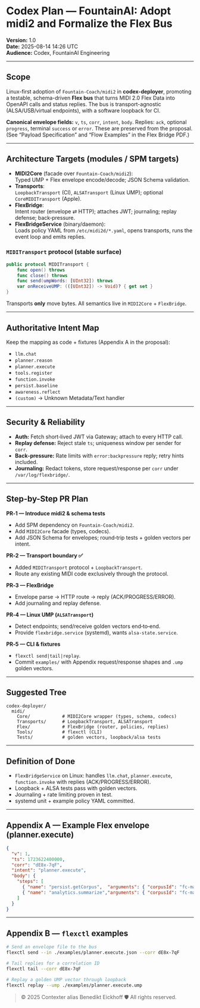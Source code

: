 # Codex Plan — FountainAI: Adopt midi2 and Formalize the Flex Bus

**Version:** 1.0  
**Date:** 2025-08-14 14:26 UTC  
**Audience:** Codex, FountainAI Engineering

---

## Scope

Linux-first adoption of `Fountain-Coach/midi2` in **codex-deployer**, promoting a testable, schema-driven **Flex bus** that turns MIDI 2.0 Flex Data into OpenAPI calls and status replies. The bus is transport-agnostic (ALSA/USB/virtual endpoints), with a software loopback for CI.

**Canonical envelope fields:** `v`, `ts`, `corr`, `intent`, `body`. Replies: `ack`, optional `progress`, terminal `success` or `error`. These are preserved from the proposal.  
(See “Payload Specification” and “Flow Examples” in the Flex Bridge PDF.)

---

## Architecture Targets (modules / SPM targets)

- **MIDI2Core** (facade over `Fountain-Coach/midi2`):  
  Typed UMP + Flex envelope encode/decode; JSON Schema validation.
- **Transports**:  
  `LoopbackTransport` (CI), `ALSATransport` (Linux UMP); optional `CoreMIDITransport` (Apple).
- **FlexBridge**:  
  Intent router (envelope ⇄ HTTP); attaches JWT; journaling; replay defense; back‑pressure.
- **FlexBridgeService** (binary/daemon):  
  Loads policy YAML from `/etc/midi2d/*.yaml`, opens transports, runs the event loop and emits replies.

### `MIDITransport` protocol (stable surface)

```swift
public protocol MIDITransport {
    func open() throws
    func close() throws
    func send(umpWords: [UInt32]) throws
    var onReceiveUMP: (([UInt32]) -> Void)? { get set }
}
```

Transports **only** move bytes. All semantics live in `MIDI2Core` + `FlexBridge`.

---

## Authoritative Intent Map

Keep the mapping as code + fixtures (Appendix A in the proposal):
- `llm.chat`
- `planner.reason`
- `planner.execute`
- `tools.register`
- `function.invoke`
- `persist.baseline`
- `awareness.reflect`
- `(custom)` → Unknown Metadata/Text handler

---

## Security & Reliability

- **Auth:** Fetch short‑lived JWT via Gateway; attach to every HTTP call.  
- **Replay defense:** Reject stale `ts`; uniqueness window per sender for `corr`.  
- **Back‑pressure:** Rate limits with `error:backpressure` reply; retry hints included.  
- **Journaling:** Redact tokens, store request/response per `corr` under `/var/log/flexbridge/`.

---

## Step-by-Step PR Plan

**PR‑1 — Introduce midi2 & schema tests**  
- Add SPM dependency on `Fountain-Coach/midi2`.  
- Add `MIDI2Core` facade (types, codecs).  
- Add JSON Schema for envelopes; round‑trip tests + golden vectors per intent.

**PR‑2 — Transport boundary ✅**
- Added `MIDITransport` protocol + `LoopbackTransport`.
- Route any existing MIDI code exclusively through the protocol.

**PR‑3 — FlexBridge**  
- Envelope parse → HTTP route → reply (ACK/PROGRESS/ERROR).  
- Add journaling and replay defense.

**PR‑4 — Linux UMP (`ALSATransport`)**  
- Detect endpoints; send/receive golden vectors end‑to‑end.  
- Provide `flexbridge.service` (systemd), wants `alsa-state.service`.

**PR‑5 — CLI & fixtures**  
- `flexctl send|tail|replay`.  
- Commit `examples/` with Appendix request/response shapes and `.ump` golden vectors.

---

## Suggested Tree

```
codex-deployer/
  midi/
    Core/            # MIDI2Core wrapper (types, schema, codecs)
    Transports/      # LoopbackTransport, ALSATransport
    Flex/            # FlexBridge (router, policies, replies)
    Tools/           # flexctl (CLI)
    Tests/           # golden vectors, loopback/alsa tests
```

---

## Definition of Done

- `FlexBridgeService` on Linux: handles `llm.chat`, `planner.execute`, `function.invoke` with replies (ACK/PROGRESS/ERROR).  
- Loopback + ALSA tests pass with golden vectors.  
- Journaling + rate limiting proven in test.  
- systemd unit + example policy YAML committed.

---

## Appendix A — Example Flex envelope (planner.execute)

```json
{
  "v": 1,
  "ts": 1723622400000,
  "corr": "dE8x-7qF",
  "intent": "planner.execute",
  "body": {
    "steps": [
      { "name": "persist.getCorpus",  "arguments": { "corpusId": "fc-main" } },
      { "name": "analytics.summarize","arguments": { "corpusId": "fc-main" } }
    ]
  }
}
```

---

## Appendix B — `flexctl` examples

```bash
# Send an envelope file to the bus
flexctl send --in ./examples/planner.execute.json --corr dE8x-7qF

# Tail replies for a correlation ID
flexctl tail --corr dE8x-7qF

# Replay a golden UMP vector through loopback
flexctl replay --ump ./examples/planner.execute.ump
```

> © 2025 Contexter alias Benedikt Eickhoff 🛡️ All rights reserved.
